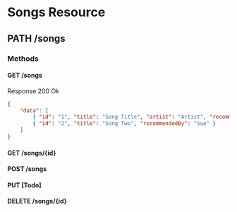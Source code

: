 # Songs Resource


## PATH /songs

### Methods

#### GET /songs

Response 200 Ok

```json
{
    "data": [
        { "id": "1", "title": "Song Title", "artist": "Artist", "recommendedBy": "Joe"},
        { "id": "2", "title": "Song Two", "recommendedBy": "Sue" }
    ]
}

```

#### GET /songs/{id}

#### POST /songs


#### PUT [Todo]

#### DELETE /songs/{id}